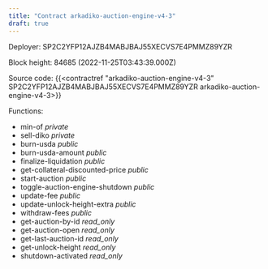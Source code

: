 ```yaml
---
title: "Contract arkadiko-auction-engine-v4-3"
draft: true
---
```

Deployer: SP2C2YFP12AJZB4MABJBAJ55XECVS7E4PMMZ89YZR


 



Block height: 84685 (2022-11-25T03:43:39.000Z)

Source code: {{<contractref "arkadiko-auction-engine-v4-3" SP2C2YFP12AJZB4MABJBAJ55XECVS7E4PMMZ89YZR arkadiko-auction-engine-v4-3>}}

Functions:

* min-of _private_
* sell-diko _private_
* burn-usda _public_
* burn-usda-amount _public_
* finalize-liquidation _public_
* get-collateral-discounted-price _public_
* start-auction _public_
* toggle-auction-engine-shutdown _public_
* update-fee _public_
* update-unlock-height-extra _public_
* withdraw-fees _public_
* get-auction-by-id _read_only_
* get-auction-open _read_only_
* get-last-auction-id _read_only_
* get-unlock-height _read_only_
* shutdown-activated _read_only_
